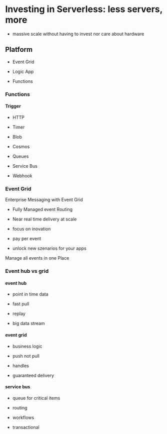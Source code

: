 # Investing in Serverless: less servers, more

- massive scale without having to invest nor care about hardware

## Platform

- Event Grid

- Logic App

- Functions

### Functions

#### Trigger

- HTTP

- Timer

- Blob

- Cosmos

- Queues

- Service Bus

- Webhook

### Event Grid

Enterprise Messaging with Event Grid

- Fully Managed event Routing

- Near real time delivery at scale 

- focus on inovation

- pay per event

- unlock new szenarios for your apps

Manage all events in one Place

### Event hub vs grid

#### event hub

- point in time data

- fast pull

- replay

- big data stream

#### event grid

- business logic

- push not pull

- handles

- guaranteed delivery

#### service bus

- queue for critical items

- routing

- workflows

- transactional